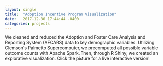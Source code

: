 ```yaml
---
layout: single
title:  "Adoption Incentive Program Visualization"
date:   2017-12-30 17:44:44 -0400
categories: projects
---
```

We cleaned and reduced the Adoption and Foster Care Analysis and Reporting System (AFCARS) data to key demographic variables. Utilizing Clemson's Palmetto Supercomputer, we precomputed all possible variable outcome counts with Apache Spark. Then, through R Shiny, we created an explorative visualization. Click the picture for a live interactive version!
